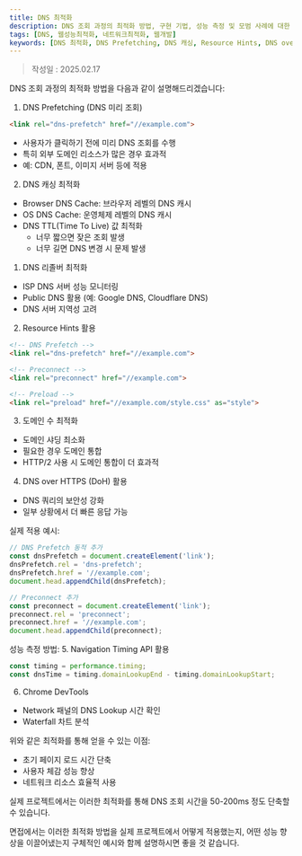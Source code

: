 ```yaml
---
title: DNS 최적화
description: DNS 조회 과정의 최적화 방법, 구현 기법, 성능 측정 및 모범 사례에 대한 포괄적 가이드
tags: [DNS, 웹성능최적화, 네트워크최적화, 웹개발]
keywords: [DNS 최적화, DNS Prefetching, DNS 캐싱, Resource Hints, DNS over HTTPS, 성능측정, 웹성능]
---
```

>작성일 : 2025.02.17

DNS 조회 과정의 최적화 방법을 다음과 같이 설명해드리겠습니다:

1. DNS Prefetching (DNS 미리 조회)
```html
<link rel="dns-prefetch" href="//example.com">
```
- 사용자가 클릭하기 전에 미리 DNS 조회를 수행
- 특히 외부 도메인 리소스가 많은 경우 효과적
- 예: CDN, 폰트, 이미지 서버 등에 적용

2. DNS 캐싱 최적화
- Browser DNS Cache: 브라우저 레벨의 DNS 캐시
- OS DNS Cache: 운영체제 레벨의 DNS 캐시
- DNS TTL(Time To Live) 값 최적화
  - 너무 짧으면 잦은 조회 발생
  - 너무 길면 DNS 변경 시 문제 발생

1. DNS 리졸버 최적화
- ISP DNS 서버 성능 모니터링
- Public DNS 활용 (예: Google DNS, Cloudflare DNS)
- DNS 서버 지역성 고려

2. Resource Hints 활용
```html
<!-- DNS Prefetch -->
<link rel="dns-prefetch" href="//example.com">

<!-- Preconnect -->
<link rel="preconnect" href="//example.com">

<!-- Preload -->
<link rel="preload" href="//example.com/style.css" as="style">
```

3. 도메인 수 최적화
- 도메인 샤딩 최소화
- 필요한 경우 도메인 통합
- HTTP/2 사용 시 도메인 통합이 더 효과적

4. DNS over HTTPS (DoH) 활용
- DNS 쿼리의 보안성 강화
- 일부 상황에서 더 빠른 응답 가능

실제 적용 예시:
```javascript
// DNS Prefetch 동적 추가
const dnsPrefetch = document.createElement('link');
dnsPrefetch.rel = 'dns-prefetch';
dnsPrefetch.href = '//example.com';
document.head.appendChild(dnsPrefetch);

// Preconnect 추가
const preconnect = document.createElement('link');
preconnect.rel = 'preconnect';
preconnect.href = '//example.com';
document.head.appendChild(preconnect);
```

성능 측정 방법:
5. Navigation Timing API 활용
```javascript
const timing = performance.timing;
const dnsTime = timing.domainLookupEnd - timing.domainLookupStart;
```

6. Chrome DevTools
- Network 패널의 DNS Lookup 시간 확인
- Waterfall 차트 분석

위와 같은 최적화를 통해 얻을 수 있는 이점:
- 초기 페이지 로드 시간 단축
- 사용자 체감 성능 향상
- 네트워크 리소스 효율적 사용

실제 프로젝트에서는 이러한 최적화를 통해 DNS 조회 시간을 50-200ms 정도 단축할 수 있습니다.

면접에서는 이러한 최적화 방법을 실제 프로젝트에서 어떻게 적용했는지, 어떤 성능 향상을 이끌어냈는지 구체적인 예시와 함께 설명하시면 좋을 것 같습니다.